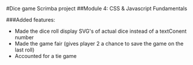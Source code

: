 #Dice game Scrimba project
##Module 4: CSS & Javascript Fundamentals

###Added features:
* Made the dice roll display SVG's of actual dice instead of a textConent number
* Made the game fair (gives player 2 a chance to save the game on the last roll)
* Accounted for a tie game
